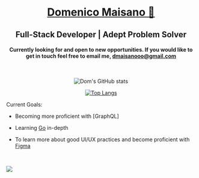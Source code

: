 <div align='center'>

# [Domenico Maisano 🌊](https://dmaisano.com/)

## Full-Stack Developer | Adept Problem Solver

#### Currently looking for and open to new opportunities. If you would like to get in touch feel free to email me, [dmaisanooo@gmail.com](mailto:dmaisanooo@gmail.com)

<br>

![Dom's GitHub stats](https://github-readme-stats.vercel.app/api?username=dmaisano&show_icons=true&hide=stars&count_private=true&theme=github_dark&border_radius=12&bg_color=135,222223,000000&hide_border=true)

[![Top Langs](https://github-readme-stats.vercel.app/api/top-langs/?username=dmaisano&layout=compact&theme=github_dark&border_radius=12&bg_color=135,222223,000000&hide_border=true)](https://github.com/anuraghazra/github-readme-stats)

</div>

Current Goals:

- Becoming more proficient with [GraphQL]

- Learning [Go](https://golang.org/) in-depth

- To learn more about good UI/UX practices and become proficient with [Figma](https://www.figma.com/)

<br>

![](https://komarev.com/ghpvc/?username=dmaisano)

<!--
**dmaisano/dmaisano** is a ✨ _special_ ✨ repository because its `README.md` (this file) appears on your GitHub profile.

Here are some ideas to get you started:

- 🔭 I’m currently working on ...
- 🌱 I’m currently learning ...
- 👯 I’m looking to collaborate on ...
- 🤔 I’m looking for help with ...
- 💬 Ask me about ...
- 📫 How to reach me: ...
- 😄 Pronouns: ...
- ⚡ Fun fact: ...
-->
